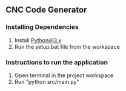 ## CNC Code Generator

### Installing Dependencies
1. Install Python@3.x
2. Run the setup.bat file from the workspace

### Instructions to run the application
1. Open terminal in the project workspace
2. Run "python src/main.py"
